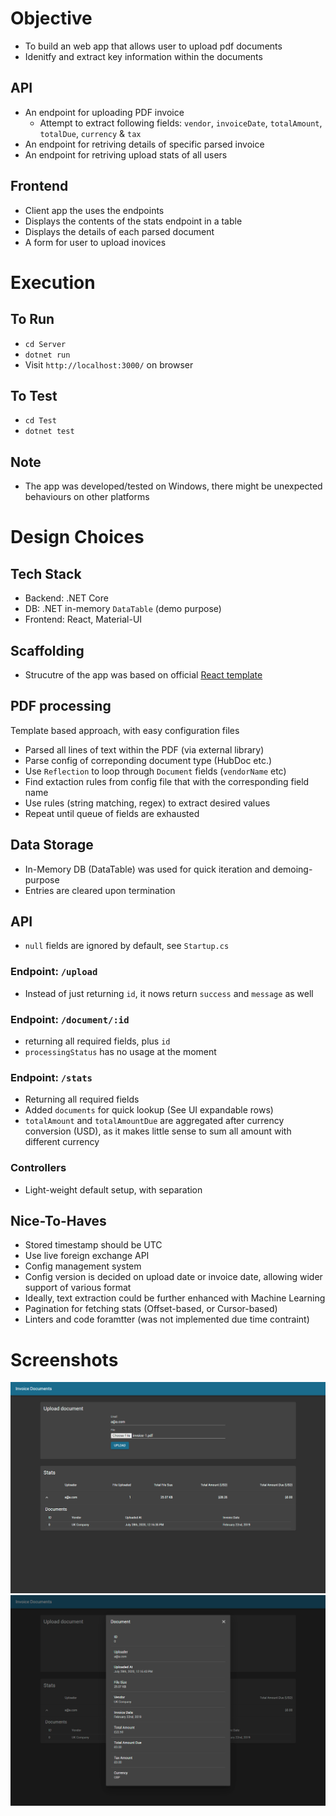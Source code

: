 # Objective

- To build an web app that allows user to upload pdf documents
- Idenitfy and extract key information within the documents

## API 
- An endpoint for uploading PDF invoice
  - Attempt to extract following fields: `vendor`, `invoiceDate`, `totalAmount`, `totalDue`, `currency` & `tax`
- An endpoint for retriving details of specific parsed invoice
- An endpoint for retriving upload stats of all users

## Frontend
- Client app the uses the endpoints
- Displays the contents of the stats endpoint in a table
- Displays the details of each parsed document 
- A form for user to upload inovices

# Execution

## To Run
- `cd Server`
- `dotnet run`
- Visit `http://localhost:3000/` on browser

## To Test
- `cd Test`
- `dotnet test`

## Note
- The app was developed/tested on Windows, there might be unexpected behaviours on other platforms

# Design Choices

## Tech Stack
- Backend: .NET Core
- DB: .NET in-memory `DataTable` (demo purpose)
- Frontend: React, Material-UI

## Scaffolding
- Strucutre of the app was based on official [React template](https://docs.microsoft.com/en-us/aspnet/core/client-side/spa/react)

## PDF processing
Template based approach, with easy configuration files

- Parsed all lines of text within the PDF (via external library)
- Parse config of correponding document type (HubDoc etc.)
- Use `Reflection` to loop through `Document` fields (`vendorName` etc)
- Find extaction rules from config file that with the corresponding field name
- Use rules (string matching, regex) to extract desired values
- Repeat until queue of fields are exhausted 


## Data Storage
- In-Memory DB (DataTable) was used for quick iteration and demoing-purpose
- Entries are cleared upon termination

## API
- `null` fields are ignored by default, see `Startup.cs`

### Endpoint: `/upload`
- Instead of just returning `id`, it nows return `success` and `message` as well

### Endpoint: `/document/:id`
- returning all required fields, plus `id`
- `processingStatus` has no usage at the moment

### Endpoint: `/stats`
- Returning all required fields
- Added `documents` for quick lookup (See UI expandable rows)
- `totalAmount` and `totalAmountDue` are aggregated after currency conversion (USD), as it makes little sense to sum all amount with different currency

### Controllers
- Light-weight default setup, with separation

## Nice-To-Haves
- Stored timestamp should be UTC
- Use live foreign exchange API
- Config management system
- Config version is decided on upload date or invoice date, allowing wider support of various format
- Ideally, text extraction could be further enhanced with Machine Learning
- Pagination for fetching stats (Offset-based, or Cursor-based)
- Linters and code foramtter (was not implemented due time contraint)

# Screenshots
![list](screenshots/stats.png)
![details](screenshots/details.png)